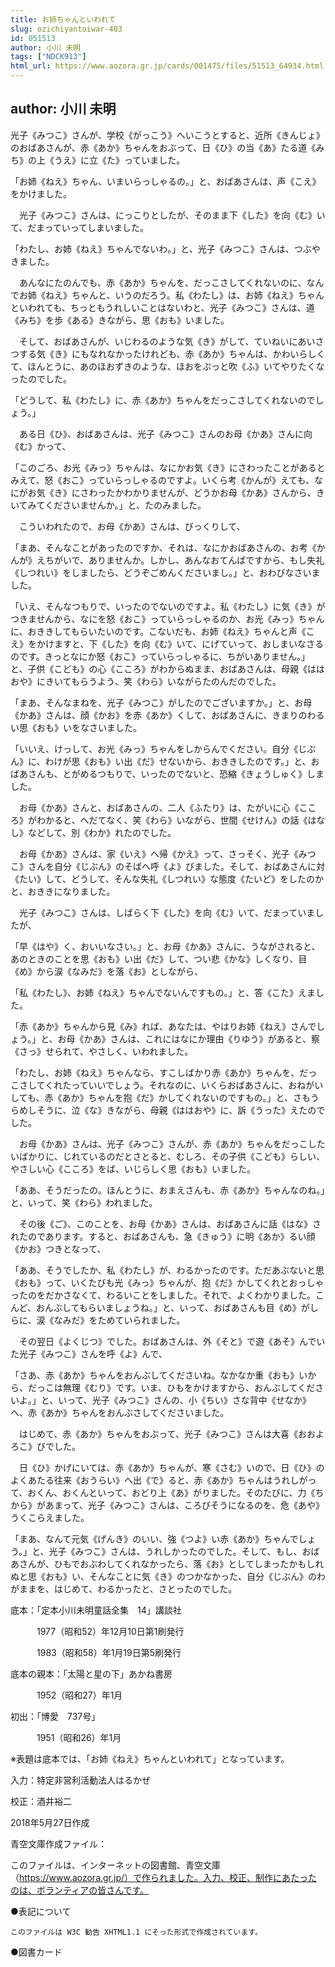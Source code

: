```yaml
---
title: お姉ちゃんといわれて
slug: ozichiyantoiwar-403
id: 051513
author: 小川 未明
tags: ["NDCK913"]
html_url: https://www.aozora.gr.jp/cards/001475/files/51513_64934.html
---
```


## author: 小川 未明

光子《みつこ》さんが、学校《がっこう》へいこうとすると、近所《きんじょ》のおばあさんが、赤《あか》ちゃんをおぶって、日《ひ》の当《あ》たる道《みち》の上《うえ》に立《た》っていました。

「お姉《ねえ》ちゃん、いまいらっしゃるの。」と、おばあさんは、声《こえ》をかけました。

　光子《みつこ》さんは、にっこりとしたが、そのまま下《した》を向《む》いて、だまっていってしまいました。

「わたし、お姉《ねえ》ちゃんでないわ。」と、光子《みつこ》さんは、つぶやきました。

　あんなにたのんでも、赤《あか》ちゃんを、だっこさしてくれないのに、なんでお姉《ねえ》ちゃんと、いうのだろう。私《わたし》は、お姉《ねえ》ちゃんといわれても、ちっともうれしいことはないわと、光子《みつこ》さんは、道《みち》を歩《ある》きながら、思《おも》いました。

　そして、おばあさんが、いじわるのような気《き》がして、ていねいにあいさつする気《き》にもなれなかったけれども、赤《あか》ちゃんは、かわいらしくて、ほんとうに、あのほおずきのような、ほおをぷっと吹《ふ》いてやりたくなったのでした。

「どうして、私《わたし》に、赤《あか》ちゃんをだっこさしてくれないのでしょう。」

　ある日《ひ》、おばあさんは、光子《みつこ》さんのお母《かあ》さんに向《む》かって、

「このごろ、お光《みっ》ちゃんは、なにかお気《き》にさわったことがあるとみえて、怒《おこ》っていらっしゃるのですよ。いくら考《かんが》えても、なにがお気《き》にさわったかわかりませんが、どうかお母《かあ》さんから、きいてみてくださいませんか。」と、たのみました。

　こういわれたので、お母《かあ》さんは、びっくりして、

「まあ、そんなことがあったのですか、それは、なにかおばあさんの、お考《かんが》えちがいで、ありませんか。しかし、あんなおてんばですから、もし失礼《しつれい》をしましたら、どうぞごめんくださいまし。」と、おわびなさいました。

「いえ、そんなつもりで、いったのでないのですよ。私《わたし》に気《き》がつきませんから、なにを怒《おこ》っていらっしゃるのか、お光《みっ》ちゃんに、おききしてもらいたいのです。こないだも、お姉《ねえ》ちゃんと声《こえ》をかけますと、下《した》を向《む》いて、にげていって、おしまいなさるのです。きっとなにか怒《おこ》っていらっしゃるに、ちがいありません。」と、子供《こども》の心《こころ》がわからぬまま、おばあさんは、母親《ははおや》にきいてもらうよう、笑《わら》いながらたのんだのでした。

「まあ、そんなまねを、光子《みつこ》がしたのでございますか。」と、お母《かあ》さんは、顔《かお》を赤《あか》くして、おばあさんに、きまりのわるい思《おも》いをなさいました。

「いいえ、けっして、お光《みっ》ちゃんをしからんでください。自分《じぶん》に、わけが思《おも》い出《だ》せないから、おききしたのです。」と、おばあさんも、とがめるつもりで、いったのでないと、恐縮《きょうしゅく》しました。

　お母《かあ》さんと、おばあさんの、二人《ふたり》は、たがいに心《こころ》がわかると、へだてなく、笑《わら》いながら、世間《せけん》の話《はなし》などして、別《わか》れたのでした。

　お母《かあ》さんは、家《いえ》へ帰《かえ》って、さっそく、光子《みつこ》さんを自分《じぶん》のそばへ呼《よ》びました。そして、おばあさんに対《たい》して、どうして、そんな失礼《しつれい》な態度《たいど》をしたのかと、おききになりました。

　光子《みつこ》さんは、しばらく下《した》を向《む》いて、だまっていましたが、

「早《はや》く、おいいなさい。」と、お母《かあ》さんに、うながされると、あのときのことを思《おも》い出《だ》して、つい悲《かな》しくなり、目《め》から涙《なみだ》を落《お》としながら、

「私《わたし》、お姉《ねえ》ちゃんでないんですもの。」と、答《こた》えました。

「赤《あか》ちゃんから見《み》れば、あなたは、やはりお姉《ねえ》さんでしょう。」と、お母《かあ》さんは、これにはなにか理由《りゆう》があると、察《さっ》せられて、やさしく、いわれました。

「わたし、お姉《ねえ》ちゃんなら、すこしばかり赤《あか》ちゃんを、だっこさしてくれたっていいでしょう。それなのに、いくらおばあさんに、おねがいしても、赤《あか》ちゃんを抱《だ》かしてくれないのですもの。」と、さもうらめしそうに、泣《な》きながら、母親《ははおや》に、訴《うった》えたのでした。

　お母《かあ》さんは、光子《みつこ》さんが、赤《あか》ちゃんをだっこしたいばかりに、じれているのだとさとると、むしろ、その子供《こども》らしい、やさしい心《こころ》をば、いじらしく思《おも》いました。

「ああ、そうだったの。ほんとうに、おまえさんも、赤《あか》ちゃんなのね。」と、いって、笑《わら》われました。

　その後《ご》、このことを、お母《かあ》さんは、おばあさんに話《はな》されたのであります。すると、おばあさんも、急《きゅう》に明《あか》るい顔《かお》つきとなって、

「ああ、そうでしたか、私《わたし》が、わるかったのです。ただあぶないと思《おも》って、いくたびも光《みっ》ちゃんが、抱《だ》かしてくれとおっしゃったのをだかさなくて、わるいことをしました。それで、よくわかりました。こんど、おんぶしてもらいましょうね。」と、いって、おばあさんも目《め》がしらに、涙《なみだ》をためていられました。

　その翌日《よくじつ》でした。おばあさんは、外《そと》で遊《あそ》んでいた光子《みつこ》さんを呼《よ》んで、

「さあ、赤《あか》ちゃんをおんぶしてくださいね。なかなか重《おも》いから、だっこは無理《むり》です。いま、ひもをかけますから、おんぶしてくださいよ。」と、いって、光子《みつこ》さんの、小《ちい》さな背中《せなか》へ、赤《あか》ちゃんをおんぶさしてくださいました。

　はじめて、赤《あか》ちゃんをおぶって、光子《みつこ》さんは大喜《おおよろこ》びでした。

　日《ひ》かげにいては、赤《あか》ちゃんが、寒《さむ》いので、日《ひ》のよくあたる往来《おうらい》へ出《で》ると、赤《あか》ちゃんはうれしがって、おくん、おくんといって、おどり上《あ》がりました。そのたびに、力《ちから》があまって、光子《みつこ》さんは、ころびそうになるのを、危《あや》うくこらえました。

「まあ、なんて元気《げんき》のいい、強《つよ》い赤《あか》ちゃんでしょう。」と、光子《みつこ》さんは、うれしかったのでした。そして、もし、おばあさんが、ひもでおぶわしてくれなかったら、落《お》としてしまったかもしれぬと思《おも》い、そんなことに気《き》のつかなかった、自分《じぶん》のわがままを、はじめて、わるかったと、さとったのでした。













底本：「定本小川未明童話全集　14」講談社

　　　1977（昭和52）年12月10日第1刷発行

　　　1983（昭和58）年1月19日第5刷発行

底本の親本：「太陽と星の下」あかね書房

　　　1952（昭和27）年1月

初出：「博愛　737号」

　　　1951（昭和26）年1月

※表題は底本では、「お姉《ねえ》ちゃんといわれて」となっています。

入力：特定非営利活動法人はるかぜ

校正：酒井裕二

2018年5月27日作成

青空文庫作成ファイル：

このファイルは、インターネットの図書館、青空文庫（https://www.aozora.gr.jp/）で作られました。入力、校正、制作にあたったのは、ボランティアの皆さんです。











●表記について


	このファイルは W3C 勧告 XHTML1.1 にそった形式で作成されています。







●図書カード